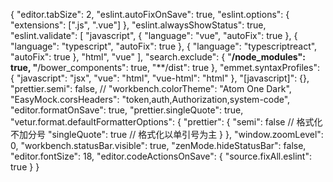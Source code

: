 {
"editor.tabSize": 2,
"eslint.autoFixOnSave": true,
"eslint.options": {
"extensions": [".js", ".vue"]
},
"eslint.alwaysShowStatus": true,
"eslint.validate": [
"javascript",
{
"language": "vue",
"autoFix": true
},
{
"language": "typescript",
"autoFix": true
},
{
"language": "typescriptreact",
"autoFix": true
},
"html",
"vue"
],
"search.exclude": {
"**/node_modules": true,
"**/bower_components": true,
"\*\*/dist": true
},
"emmet.syntaxProfiles": {
"javascript": "jsx",
"vue": "html",
"vue-html": "html"
},
"[javascript]": {},
"prettier.semi": false,
// "workbench.colorTheme": "Atom One Dark",
"EasyMock.corsHeaders": "token,auth,Authorization,system-code",
"editor.formatOnSave": true,
"prettier.singleQuote": true,
"vetur.format.defaultFormatterOptions": {
"prettier": {
"semi": false // 格式化不加分号 "singleQuote": true // 格式化以单引号为主
}
},
"window.zoomLevel": 0,
"workbench.statusBar.visible": true,
"zenMode.hideStatusBar": false,
"editor.fontSize": 18,
"editor.codeActionsOnSave": {
"source.fixAll.eslint": true
}
}
